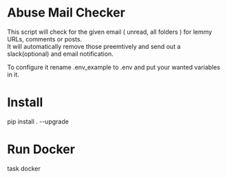 # Abuse Mail Checker

This script will check for the given email ( unread, all folders ) for lemmy URLs, comments or posts.  
It will automatically remove those preemtively and send out a slack(optional) and email notification.  

To configure it rename .env_example to .env and put your wanted variables in it.

# Install
pip install . --upgrade

# Run Docker
task docker
